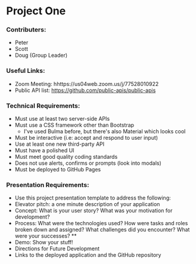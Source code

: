 # Project One

### Contributers:
* Peter
* Scott
* Doug (Group Leader)

### Useful Links:
* Zoom Meeting: hhttps://us04web.zoom.us/j/77528010922
* Public API list: https://github.com/public-apis/public-apis

### Technical Requirements:
* Must use at least two server-side APIs
* Must use a CSS framework other than Bootstrap
    * I've used Bulma before, but there's also Material which looks cool
* Must be interactive (i.e: accept and respond to user input)
* Use at least one new third-party API
* Must have a polished UI
* Must meet good quality coding standards
* Does not use alerts, confirms or prompts (look into modals)
* Must be deployed to GitHub Pages

### Presentation Requirements:
* Use this project presentation template to address the following:
* Elevator pitch: a one minute description of your application
* Concept: What is your user story? What was your motivation for development?
* Process: What were the technologies used? How were tasks and roles broken down and assigned? What challenges did you encounter? What were your successes?
** 
* Demo: Show your stuff!
* Directions for Future Development
* Links to the deployed application and the GitHub repository
